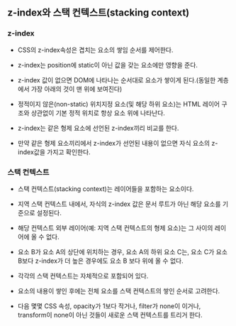 ## z-index와 스택 컨텍스트(stacking context)
### z-index
- CSS의 z-index속성은 겹치는 요소의 쌓임 순서를 제어한다. 
- z-index는 position에 static이 아닌 값을 갖는 요소에만 영향을 준다.

- z-index 값이 없으면 DOM에 나타나는 순서대로 요소가 쌓이게 된다.(동일한 계층에서 가장 아래의 것이 맨 위에 보여진다)
- 정적이지 않은(non-static) 위치지정 요소(및 해당 하위 요소)는 HTML 레이어 구조와 상관없이 기본 정적 위치로 항상 요소 위에 나타난다.

- z-index는 같은 형제 요소에 선언된 z-index끼리 비교를 한다.
- 만약 같은 형제 요소끼리에서 z-index가 선언된 내용이 없으면 자식 요소의 z-index값을 가지고 확인한다.

### 스택 컨텍스트
- 스택 컨텍스트(stacking context)는 레이어들을 포함하는 요소이다.
- 지역 스택 컨텍스트 내에서, 자식의 z-index 값은 문서 루트가 아닌 해당 요소를 기준으로 설정된다.
- 해당 컨텍스트 외부 레이어(예: 지역 스택 컨텍스트의 형제 요소)는 그 사이의 레이어에 올 수 없다.
- 요소 B가 요소 A의 상단에 위치하는 경우, 요소 A의 하위 요소 C는, 요소 C가 요소 B보다 z-index가 더 높은 경우에도 요소 B 보다 위에 올 수 없다.

- 각각의 스택 컨텍스트는 자체적으로 포함되어 있다.
- 요소의 내용이 쌓인 후에는 전체 요소를 스택 컨텍스트의 쌓인 순서로 고려한다. 
- 다음 몇몇 CSS 속성, opacity가 1보다 작거나, filter가 none이 이거나, transform이 none이 아닌 것들이 새로운 스택 컨텍스트를 트리거 한다.